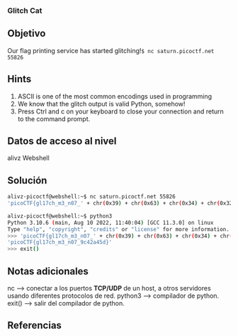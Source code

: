 ### Glitch Cat
## Objetivo
Our flag printing service has started glitching!`$ nc saturn.picoctf.net 55826`

## Hints
1. ASCII is one of the most common encodings used in programming
2. We know that the glitch output is valid Python, somehow!
3. Press Ctrl and c on your keyboard to close your connection and return to the command prompt.
## Datos de acceso al nivel
alivz
Webshell
## Solución
```bash
alivz-picoctf@webshell:~$ nc saturn.picoctf.net 55826
'picoCTF{gl17ch_m3_n07_' + chr(0x39) + chr(0x63) + chr(0x34) + chr(0x32) + chr(0x61) + chr(0x34) + chr(0x35) + chr(0x64) + '}'

alivz-picoctf@webshell:~$ python3
Python 3.10.6 (main, Aug 10 2022, 11:40:04) [GCC 11.3.0] on linux
Type "help", "copyright", "credits" or "license" for more information.
>>> 'picoCTF{gl17ch_m3_n07_' + chr(0x39) + chr(0x63) + chr(0x34) + chr(0x32) + chr(0x61) + chr(0x34) + chr(0x35) + chr(0x64) + '}'
'picoCTF{gl17ch_m3_n07_9c42a45d}'
>>> exit()
```
## Notas adicionales
nc --> conectar a los puertos **TCP/UDP** de un host, a otros servidores usando diferentes protocolos de red.
python3 --> compilador de python.
exit() --> salir del compilador de python.
## Referencias
